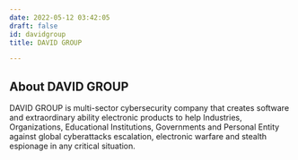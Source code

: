 ```yaml
---
date: 2022-05-12 03:42:05
draft: false
id: davidgroup
title: DAVID GROUP

---
```


## About DAVID GROUP
DAVID GROUP is multi-sector cybersecurity company that creates software and extraordinary ability electronic products to help Industries, Organizations, Educational Institutions, Governments and Personal Entity against global cyberattacks escalation, electronic warfare and stealth espionage in any critical situation.
